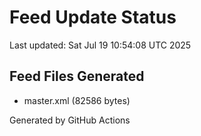# Feed Update Status
Last updated: Sat Jul 19 10:54:08 UTC 2025

## Feed Files Generated
- master.xml (82586 bytes)

Generated by GitHub Actions
